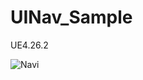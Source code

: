 # UINav_Sample
UE4.26.2

![Navi](https://user-images.githubusercontent.com/62424367/136651984-d5e21617-e63a-4f3e-abd8-3c1d82009e6b.gif)
